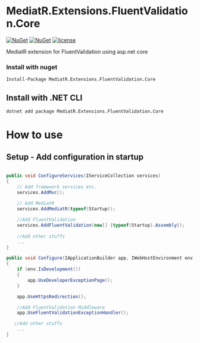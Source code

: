 # MediatR.Extensions.FluentValidation.Core

[![NuGet](https://img.shields.io/nuget/dt/MediatR.Extensions.FluentValidation.Core.svg)](https://www.nuget.org/packages/MediatR.Extensions.FluentValidation.Core) 
[![NuGet](https://img.shields.io/nuget/vpre/MediatR.Extensions.FluentValidation.Core.svg)](https://www.nuget.org/packages/MediatR.Extensions.FluentValidation.Core)
[![license](https://img.shields.io/github/license/bioyeneye/MediatR.Extensions.FluentValidation.AspNetCore.svg)](https://github.com/bioyeneye/MediatR.Extensions.FluentValidation.Core/blob/master/LICENSE)

MediatR extension for FluentValidation using asp.net core

### Install with nuget

```
Install-Package MediatR.Extensions.FluentValidation.Core
```

## Install with .NET CLI
```
dotnet add package MediatR.Extensions.FluentValidation.Core
```

# How to use

## Setup - Add configuration in startup 


```csharp

public void ConfigureServices(IServiceCollection services)
{
    // Add framework services etc.
    services.AddMvc();
    
    // Add MediatR
    services.AddMediatR(typeof(Startup));

    //Add FluentValidation
    services.AddFluentValidation(new[] {typeof(Startup).Assembly});
    
    //Add other stuffs
    ...
}

public void Configure(IApplicationBuilder app, IWebHostEnvironment env)
{
    if (env.IsDevelopment())
    {
        app.UseDeveloperExceptionPage();
    }

    app.UseHttpsRedirection();

    //Add FluentValidation Middleware
    app.UseFluentValidationExceptionHandler();

   //Add other stuffs
    ...
}

```
